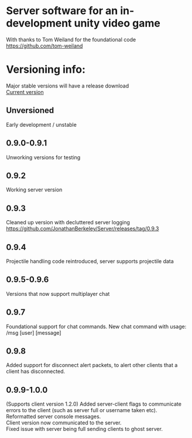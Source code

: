 # Server software for an in-development unity video game
With thanks to Tom Weiland for the foundational code https://github.com/tom-weiland

# Versioning info:
Major stable versions will have a release download     
[Current version](#0.9.9-1.0.0)

## Unversioned
Early development / unstable

## 0.9.0-0.9.1
Unworking versions for testing

## 0.9.2
Working server version

## 0.9.3 
Cleaned up version with decluttered server logging  
https://github.com/JonathanBerkeley/Server/releases/tag/0.9.3

## 0.9.4 
Projectile handling code reintroduced, server supports projectile data

## 0.9.5-0.9.6
Versions that now support multiplayer chat

## 0.9.7
Foundational support for chat commands. New chat command with usage:
/msg [user] \[message]

## 0.9.8
Added support for disconnect alert packets, to alert other clients that a client has disconnected.

## 0.9.9-1.0.0
(Supports client version 1.2.0)
Added server-client flags to communicate errors to the client (such as server full or username taken etc).    
Reformatted server console messages.   
Client version now communicated to the server.    
Fixed issue with server being full sending clients to ghost server.    
